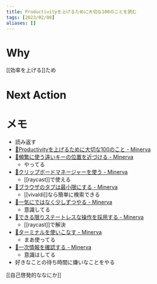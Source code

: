 ```yaml
---
title: Productivityを上げるために大切な100のことを読む
tags: [2023/02/08]
aliases: []
---
```


# Why
[[効率を上げる]]ため
# Next Action
# メモ
- 読み返す
- [📒Productivityを上げるために大切な100のこと - Minerva](https://minerva.mamansoft.net/%F0%9F%93%97Productivity%E3%82%92%E4%B8%8A%E3%81%92%E3%82%8B%E3%81%9F%E3%82%81%E3%81%AB%E5%A4%A7%E5%88%87%E3%81%AA100%E3%81%AE%E3%81%93%E3%81%A8/%F0%9F%93%92Productivity%E3%82%92%E4%B8%8A%E3%81%92%E3%82%8B%E3%81%9F%E3%82%81%E3%81%AB%E5%A4%A7%E5%88%87%E3%81%AA100%E3%81%AE%E3%81%93%E3%81%A8)
- [📗頻繁に使う遠いキーの位置を近づける - Minerva](https://minerva.mamansoft.net/%F0%9F%93%97Productivity%E3%82%92%E4%B8%8A%E3%81%92%E3%82%8B%E3%81%9F%E3%82%81%E3%81%AB%E5%A4%A7%E5%88%87%E3%81%AA100%E3%81%AE%E3%81%93%E3%81%A8/%F0%9F%93%97%E9%A0%BB%E7%B9%81%E3%81%AB%E4%BD%BF%E3%81%86%E9%81%A0%E3%81%84%E3%82%AD%E3%83%BC%E3%81%AE%E4%BD%8D%E7%BD%AE%E3%82%92%E8%BF%91%E3%81%A5%E3%81%91%E3%82%8B)
	- やってる
- [📗クリップボードマネージャーを使う - Minerva](https://minerva.mamansoft.net/%F0%9F%93%97Productivity%E3%82%92%E4%B8%8A%E3%81%92%E3%82%8B%E3%81%9F%E3%82%81%E3%81%AB%E5%A4%A7%E5%88%87%E3%81%AA100%E3%81%AE%E3%81%93%E3%81%A8/%F0%9F%93%97%E3%82%AF%E3%83%AA%E3%83%83%E3%83%97%E3%83%9C%E3%83%BC%E3%83%89%E3%83%9E%E3%83%8D%E3%83%BC%E3%82%B8%E3%83%A3%E3%83%BC%E3%82%92%E4%BD%BF%E3%81%86)
	- [[raycast]]で使える
- [📗ブラウザのタブは最小限にする - Minerva](https://minerva.mamansoft.net/%F0%9F%93%97Productivity%E3%82%92%E4%B8%8A%E3%81%92%E3%82%8B%E3%81%9F%E3%82%81%E3%81%AB%E5%A4%A7%E5%88%87%E3%81%AA100%E3%81%AE%E3%81%93%E3%81%A8/%F0%9F%93%97%E3%83%96%E3%83%A9%E3%82%A6%E3%82%B6%E3%81%AE%E3%82%BF%E3%83%96%E3%81%AF%E6%9C%80%E5%B0%8F%E9%99%90%E3%81%AB%E3%81%99%E3%82%8B)
	- [[vivaldi]]なら簡単に検索できる
- [📗一気にではなく少しずつやる - Minerva](https://minerva.mamansoft.net/%F0%9F%93%97Productivity%E3%82%92%E4%B8%8A%E3%81%92%E3%82%8B%E3%81%9F%E3%82%81%E3%81%AB%E5%A4%A7%E5%88%87%E3%81%AA100%E3%81%AE%E3%81%93%E3%81%A8/%F0%9F%93%97%E4%B8%80%E6%B0%97%E3%81%AB%E3%81%A7%E3%81%AF%E3%81%AA%E3%81%8F%E5%B0%91%E3%81%97%E3%81%9A%E3%81%A4%E3%82%84%E3%82%8B)
	- 意識してる
- [📗できる限りステートレスな操作を採用する - Minerva](https://minerva.mamansoft.net/%F0%9F%93%97Productivity%E3%82%92%E4%B8%8A%E3%81%92%E3%82%8B%E3%81%9F%E3%82%81%E3%81%AB%E5%A4%A7%E5%88%87%E3%81%AA100%E3%81%AE%E3%81%93%E3%81%A8/%F0%9F%93%97%E3%81%A7%E3%81%8D%E3%82%8B%E9%99%90%E3%82%8A%E3%82%B9%E3%83%86%E3%83%BC%E3%83%88%E3%83%AC%E3%82%B9%E3%81%AA%E6%93%8D%E4%BD%9C%E3%82%92%E6%8E%A1%E7%94%A8%E3%81%99%E3%82%8B)
	- [[raycast]]で解決
- [📗ターミナルを使いこなす - Minerva](https://minerva.mamansoft.net/%F0%9F%93%97Productivity%E3%82%92%E4%B8%8A%E3%81%92%E3%82%8B%E3%81%9F%E3%82%81%E3%81%AB%E5%A4%A7%E5%88%87%E3%81%AA100%E3%81%AE%E3%81%93%E3%81%A8/%F0%9F%93%97%E3%82%BF%E3%83%BC%E3%83%9F%E3%83%8A%E3%83%AB%E3%82%92%E4%BD%BF%E3%81%84%E3%81%93%E3%81%AA%E3%81%99)
	- まあ使ってる
- [📗一次情報を確認する - Minerva](https://minerva.mamansoft.net/%F0%9F%93%97Productivity%E3%82%92%E4%B8%8A%E3%81%92%E3%82%8B%E3%81%9F%E3%82%81%E3%81%AB%E5%A4%A7%E5%88%87%E3%81%AA100%E3%81%AE%E3%81%93%E3%81%A8/%F0%9F%93%97%E4%B8%80%E6%AC%A1%E6%83%85%E5%A0%B1%E3%82%92%E7%A2%BA%E8%AA%8D%E3%81%99%E3%82%8B)
	- 意識はしてる
- 好きなことの待ち時間に嫌いなことをやる

[[自己啓発的ななにか]]